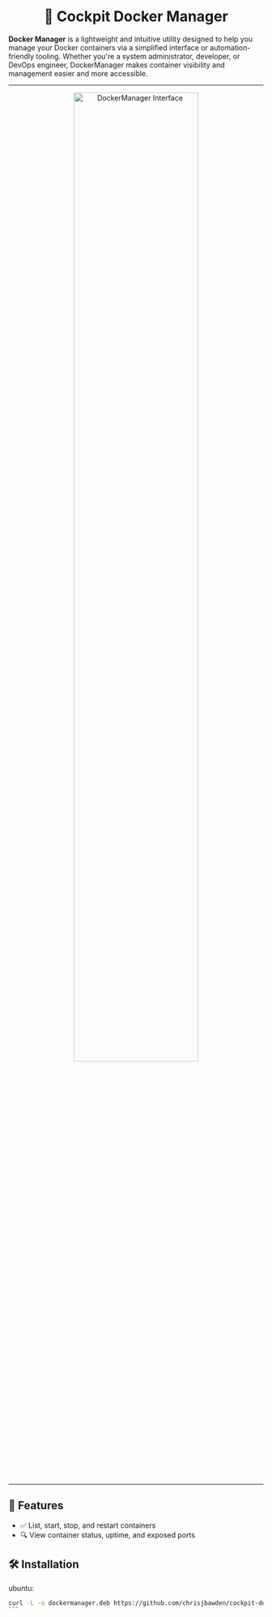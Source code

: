 
<div align="center">
  
# 🐳 Cockpit Docker Manager
  
</div>

**Docker Manager** is a lightweight and intuitive utility designed to help you manage your Docker containers via a simplified interface or automation-friendly tooling. Whether you're a system administrator, developer, or DevOps engineer, DockerManager makes container visibility and management easier and more accessible.

---

<div align="center">
  <img src="https://github.com/chrisjbawden/cockpit-dockermanager/blob/main/misc/45634534573.png" alt="DockerManager Interface" style="width:70%; margin:auto;" />
</div>

---

## 🚀 Features

- ✅ List, start, stop, and restart containers
- 🔍 View container status, uptime, and exposed ports

## 🛠️ Installation

ubuntu:
<br>
````bash
curl -L -o dockermanager.deb https://github.com/chrisjbawden/cockpit-dockermanager/releases/download/latest/dockermanager.deb && sudo dpkg -i dockermanager.deb
```
